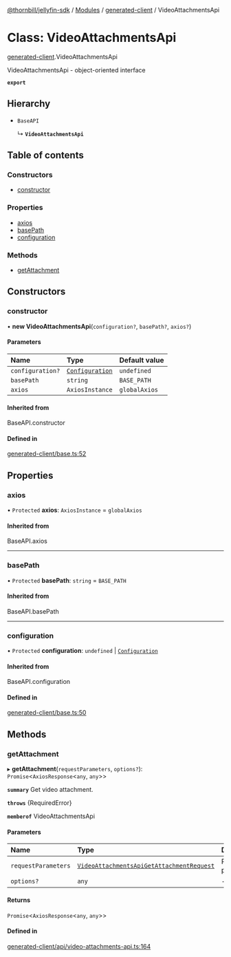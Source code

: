 [@thornbill/jellyfin-sdk](../README.md) / [Modules](../modules.md) / [generated-client](../modules/generated_client.md) / VideoAttachmentsApi

# Class: VideoAttachmentsApi

[generated-client](../modules/generated_client.md).VideoAttachmentsApi

VideoAttachmentsApi - object-oriented interface

**`export`**

## Hierarchy

- `BaseAPI`

  ↳ **`VideoAttachmentsApi`**

## Table of contents

### Constructors

- [constructor](generated_client.VideoAttachmentsApi.md#constructor)

### Properties

- [axios](generated_client.VideoAttachmentsApi.md#axios)
- [basePath](generated_client.VideoAttachmentsApi.md#basepath)
- [configuration](generated_client.VideoAttachmentsApi.md#configuration)

### Methods

- [getAttachment](generated_client.VideoAttachmentsApi.md#getattachment)

## Constructors

### constructor

• **new VideoAttachmentsApi**(`configuration?`, `basePath?`, `axios?`)

#### Parameters

| Name | Type | Default value |
| :------ | :------ | :------ |
| `configuration?` | [`Configuration`](generated_client.Configuration.md) | `undefined` |
| `basePath` | `string` | `BASE_PATH` |
| `axios` | `AxiosInstance` | `globalAxios` |

#### Inherited from

BaseAPI.constructor

#### Defined in

[generated-client/base.ts:52](https://github.com/jellyfin/jellyfin-sdk-typescript/blob/fa599ae/src/generated-client/base.ts#L52)

## Properties

### axios

• `Protected` **axios**: `AxiosInstance` = `globalAxios`

#### Inherited from

BaseAPI.axios

___

### basePath

• `Protected` **basePath**: `string` = `BASE_PATH`

#### Inherited from

BaseAPI.basePath

___

### configuration

• `Protected` **configuration**: `undefined` \| [`Configuration`](generated_client.Configuration.md)

#### Inherited from

BaseAPI.configuration

#### Defined in

[generated-client/base.ts:50](https://github.com/jellyfin/jellyfin-sdk-typescript/blob/fa599ae/src/generated-client/base.ts#L50)

## Methods

### getAttachment

▸ **getAttachment**(`requestParameters`, `options?`): `Promise`<`AxiosResponse`<`any`, `any`\>\>

**`summary`** Get video attachment.

**`throws`** {RequiredError}

**`memberof`** VideoAttachmentsApi

#### Parameters

| Name | Type | Description |
| :------ | :------ | :------ |
| `requestParameters` | [`VideoAttachmentsApiGetAttachmentRequest`](../interfaces/generated_client.VideoAttachmentsApiGetAttachmentRequest.md) | Request parameters. |
| `options?` | `any` | - |

#### Returns

`Promise`<`AxiosResponse`<`any`, `any`\>\>

#### Defined in

[generated-client/api/video-attachments-api.ts:164](https://github.com/jellyfin/jellyfin-sdk-typescript/blob/fa599ae/src/generated-client/api/video-attachments-api.ts#L164)
